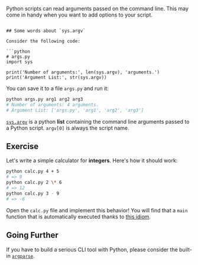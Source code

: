 Python scripts can read arguments passed on the command line. This may come in handy when you want to add options to your script.
```

## Some words about `sys.argv`

Consider the following code:

```python
# args.py
import sys

print('Number of arguments:', len(sys.argv), 'arguments.')
print('Argument List:', str(sys.argv))
```

You can save it to a file `args.py` and run it:

```bash
python args.py arg1 arg2 arg3
# Number of arguments: 4 arguments.
# Argument List: ['args.py', 'arg1', 'arg2', 'arg3']
```

[`sys.argv`](https://docs.python.org/3/library/sys.html#sys.argv) is a python **list** containing the command line arguments passed to a Python script. `argv[0]` is always the script name.

## Exercise

Let's write a simple calculator for **integers**. Here's how it should work:

```bash
python calc.py 4 + 5
# => 9
python calc.py 2 \* 6
# => 12
python calc.py 3 - 9
# => -6
```

Open the `calc.py` file and implement this behavior! You will find that a `main` function that is automatically executed thanks to [this idiom](https://docs.python.org/3/library/__main__.html).

## Going Further

If you have to build a serious CLI tool with Python, please consider the built-in [`argparse`](https://docs.python.org/3/library/argparse.html).
